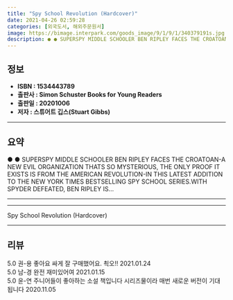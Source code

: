 ```yaml
---
title: "Spy School Revolution (Hardcover)"
date: 2021-04-26 02:59:28
categories: [외국도서, 해외주문원서]
image: https://bimage.interpark.com/goods_image/9/1/9/1/340379191s.jpg
description: ● ● SUPERSPY MIDDLE SCHOOLER BEN RIPLEY FACES THE CROATOAN-A NEW EVIL ORGANIZATION THATS SO MYSTERIOUS, THE ONLY PROOF IT EXISTS IS FROM THE AMERICAN REVOLUTI
---
```


## **정보**

- **ISBN : 1534443789**
- **출판사 : Simon   Schuster Books for Young Readers**
- **출판일 : 20201006**
- **저자 : 스튜어트 깁스(Stuart Gibbs)**

------



## **요약**

●  ●  SUPERSPY MIDDLE SCHOOLER BEN RIPLEY FACES THE CROATOAN-A NEW EVIL ORGANIZATION THATS SO MYSTERIOUS, THE ONLY PROOF IT EXISTS IS FROM THE AMERICAN REVOLUTION-IN THIS LATEST ADDITION TO THE NEW YORK TIMES BESTSELLING SPY SCHOOL SERIES.WITH SPYDER DEFEATED, BEN RIPLEY IS... 

------



------


Spy School Revolution (Hardcover) 

------


## **리뷰** 

5.0 권-용 좋아요 싸게 잘 구매했어요. 쵝오!! 2021.01.24 <br/>5.0 남-경 완전 재미있어여 2021.01.15 <br/>5.0 윤-연 주니어들이 좋아하는 소설 책입니다 시리즈물이라 매번 새로운 버전이 기대됩니다 2020.11.05 <br/>